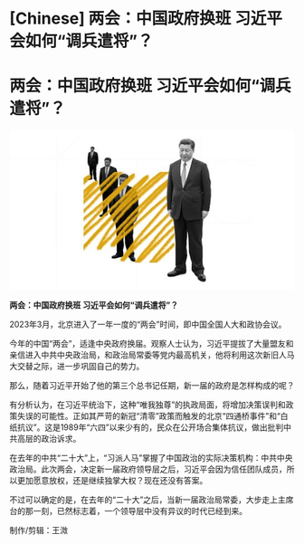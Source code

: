 # [Chinese] 两会：中国政府换班 习近平会如何“调兵遣将”？

#  两会：中国政府换班 习近平会如何“调兵遣将”？

![](p0f70sr5.jpg)

**两会：中国政府换班 习近平会如何“调兵遣将”？**


2023年3月，北京进入了一年一度的“两会”时间，即中国全国人大和政协会议。

今年的中国“两会”，适逢中央政府换届。观察人士认为，习近平提拔了大量盟友和亲信进入中共中央政治局，和政治局常委等党内最高机关，他将利用这次新旧人马大交替之际，进一步巩固自己的势力。

那么，随着习近平开始了他的第三个总书记任期，新一届的政府是怎样构成的呢？

有分析认为，在习近平统治下，这种“唯我独尊”的执政局面，将增加决策误判和政策失误的可能性。正如其严苛的新冠“清零”政策而触发的北京“四通桥事件”和“白纸抗议”。这是1989年“六四”以来少有的，民众在公开场合集体抗议，做出批判中共高层的政治诉求。

在去年的中共“二十大”上，“习派人马”掌握了中国政治的实际决策机构：中共中央政治局。此次两会，决定新一届政府领导层之后，习近平会因为信任团队成员，所以更加愿意放权，还是继续独掌大权？现在还没有答案。

不过可以确定的是，在去年的“二十大”之后，当新一届政治局常委，大步走上主席台的那一刻，已然标志着，一个领导层中没有异议的时代已经到来。

制作/剪辑：王溦


